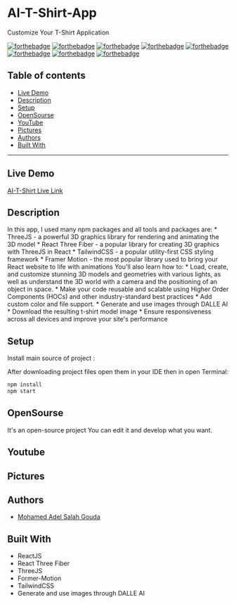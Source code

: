 # AI-T-Shirt-App
Customize Your T-Shirt Application

[![forthebadge](https://forthebadge.com/images/badges/built-with-love.svg)](https://forthebadge.com)
[![forthebadge](https://forthebadge.com/images/badges/built-by-developers.svg)](https://forthebadge.com)
[![forthebadge](https://forthebadge.com/images/badges/uses-git.svg)](https://forthebadge.com)
[![forthebadge](https://forthebadge.com/images/badges/made-with-javascript.svg)](https://forthebadge.com)
[![forthebadge](https://forthebadge.com/images/badges/uses-html.svg)](https://forthebadge.com)
[![forthebadge](https://forthebadge.com/images/badges/uses-css.svg)](https://forthebadge.com)
[![forthebadge](https://forthebadge.com/images/badges/powered-by-coffee.svg)](https://forthebadge.com)
[![forthebadge](https://forthebadge.com/images/badges/uses-js.svg)](https://forthebadge.com)

## Table of contents
* [Live Demo](#live-demo)
* [Description](#description)
* [Setup](#setup)
* [OpenSourse](#opensourse)
* [YouTube](#youtube)
* [Pictures](#pictures)
* [Authors](#authors)
* [Built With](#built-with)
***

## Live Demo

[AI-T-Shirt Live Link](https://ai-t-shirt-app.vercel.app/)

## Description

  In this app, I used many npm packages and all tools and packages are: 
    * ThreeJS - a powerful 3D graphics library for rendering and animating the 3D model
    * React Three Fiber - a popular library for creating 3D graphics with ThreeJS in React
    * TailwindCSS - a popular utility-first CSS styling framework
    * Framer Motion - the most popular library used to bring your React website to life with animations
    You'll also learn how to:
    * Load, create, and customize stunning 3D models and geometries with various lights, as well as understand the 3D world with a camera and the positioning of an object in space.
    * Make your code reusable and scalable using Higher Order Components (HOCs) and other industry-standard best practices
    * Add custom color and file support.
    * Generate and use images through DALLE AI
    * Download the resulting t-shirt model image
    * Ensure responsiveness across all devices and improve your site's performance

## Setup

Install main source of project :

After downloading project files open them in your IDE then in open Terminal:

```bash
npm install
npm start 
```


## OpenSourse

  It's an open-source project You can edit it and develop what you want.

## Youtube


## Pictures


## Authors
* [Mohamed Adel Salah Gouda](https://github.com/Mohamedadelsaleh)

## Built With
* ReactJS
* React Three Fiber
* ThreeJS
* Former-Motion
* TailwindCSS
* Generate and use images through DALLE AI

